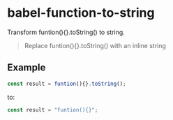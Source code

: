 # babel-function-to-string
Transform funtion(){}.toString() to string.

> Replace funtion(){}.toString() with an inline string

## Example

```js
const result = funtion(){}.toString();
```
to:
```js
const result = "funtion(){}";
```
